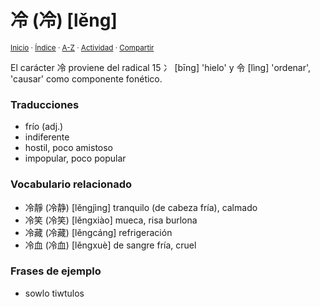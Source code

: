 # 冷 (冷) [lěng]
<sup>[Inicio](../../../../index.md) · [Índice](../../../../indices/chino-espanol-leng3.md) · [A-Z](../../../../indices/alfabetico.md) · [Actividad](../../../../indices/actividad.md) · [Compartir](https://x.com/intent/tweet?text=Todos%20los%20caracteres%20y%20entradas%20del%20Diccionario%20chino-espa%C3%B1ol%20iniciadas%20con%20la%20s%C3%ADlaba%20%C2%ABl%C4%9Bng%C2%BB.%0A%E2%86%92%20https%3A%2F%2Fjucardus.github.io%2Fcontenido%2Fl%2Fe%2Fn%2Fleng3-20919.html%0A%0A%23chn_espnl_jucardus%20%23chn_espnl_leng3_jucardus%0A%40jucardus)</sup>

El carácter 冷 proviene del radical 15	冫 [bīng] 'hielo' y 令 [lìng] 'ordenar', 'causar' como componente fonético.

### Traducciones

* frío (adj.)
* indiferente
* hostil, poco amistoso
* impopular, poco popular

### Vocabulario relacionado

* 冷靜 (冷静) [lěngjìng] tranquilo (de cabeza fría), calmado
* 冷笑 (冷笑) [lěngxiào] mueca, risa burlona
* 冷藏 (冷藏) [lěngcáng] refrigeración
* 冷血 (冷血) [lěngxuè] de sangre fría, cruel

### Frases de ejemplo

* sowlo tiwtulos
